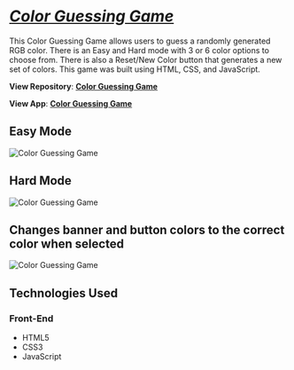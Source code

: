 # [_Color Guessing Game_](https://nguyenmarvin8.github.io/Color-Guessing-Game/colorGuessinGame.html)

This Color Guessing Game allows users to guess a randomly generated RGB color. There is an Easy and Hard mode with 3 or 6 color options to choose from. There is also a Reset/New Color button that generates a new set of colors. This game was built using HTML, CSS, and JavaScript.

**View Repository**: [**Color Guessing Game**](https://github.com/nguyenmarvin8/Color-Guessing-Game)

**View App**: [**Color Guessing Game**](https://nguyenmarvin8.github.io/Color-Guessing-Game/colorGuessinGame.html)

## Easy Mode
![Color Guessing Game](https://imgur.com/v48rLr1.jpg)
## Hard Mode
![Color Guessing Game](https://imgur.com/b8hs0ua.jpg)
## Changes banner and button colors to the correct color when selected
![Color Guessing Game](https://imgur.com/eW0mD2Y.jpg)

## Technologies Used

### Front-End
- HTML5
- CSS3
- JavaScript


